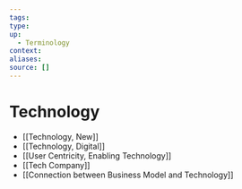```yaml
---
tags:
type:
up:
  - Terminology
context:
aliases:
source: []
---
```


# Technology

- [[Technology, New]]
- [[Technology, Digital]]
- [[User Centricity, Enabling Technology]]
- [[Tech Company]]
- [[Connection between Business Model and Technology]]
